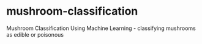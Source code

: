 # mushroom-classification
Mushroom Classification Using Machine Learning - classifying mushrooms as edible or poisonous
